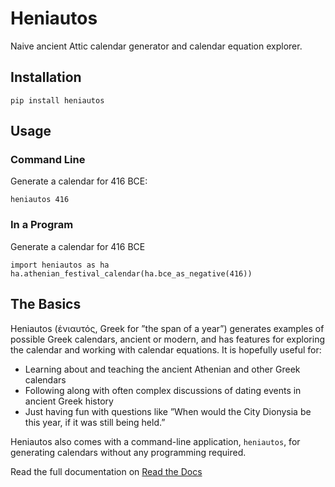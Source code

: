 # Heniautos

Naive ancient Attic calendar generator and calendar equation explorer.

## Installation

    pip install heniautos
    
## Usage

### Command Line

Generate a calendar for 416 BCE:

    heniautos 416
        
### In a Program

Generate a calendar for 416 BCE

    import heniautos as ha
    ha.athenian_festival_calendar(ha.bce_as_negative(416))

## The Basics

Heniautos (ἐνιαυτός, Greek for ”the span of a year”) generates
examples of possible Greek calendars, ancient or modern, and has
features for exploring the calendar and working with calendar
equations. It is hopefully useful for:

* Learning about and teaching the ancient Athenian and other Greek calendars
* Following along with often complex discussions of dating events in ancient Greek history
* Just having fun with questions like ”When would the City Dionysia be this year, if it was still being held.”

Heniautos also comes with a command-line application, `heniautos`, for
generating calendars without any programming required.


Read the full documentation on [Read the
Docs](https://heniautos.readthedocs.io/en/latest/)


